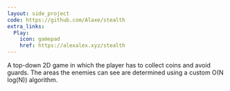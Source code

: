 ```yaml
---
layout: side_project
code: https://github.com/Alaxe/stealth
extra_links:
  Play:
    icon: gamepad
    href: https://alexalex.xyz/stealth
---
```

A top-down 2D game in which the player has to collect coins and avoid
guards. The areas the enemies can see are determined using a custom O(N log(N))
algorithm.

